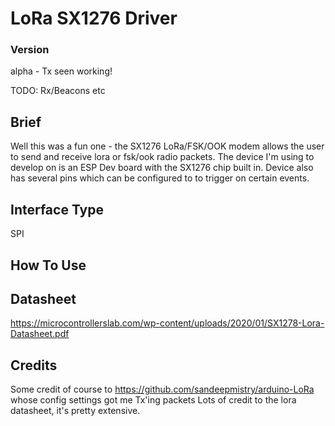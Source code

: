 # LoRa SX1276 Driver


### Version

alpha - Tx seen working! 

TODO: Rx/Beacons etc

## Brief

Well this was a fun one - the SX1276 LoRa/FSK/OOK modem allows the user to send and receive lora or fsk/ook radio packets. The device I'm using to develop on is an ESP Dev board with the SX1276 chip built in. Device also has several pins which can be configured to to trigger on certain events.

## Interface Type

SPI

## How To Use


## Datasheet

https://microcontrollerslab.com/wp-content/uploads/2020/01/SX1278-Lora-Datasheet.pdf

## Credits

Some credit of course to https://github.com/sandeepmistry/arduino-LoRa whose config settings got me Tx'ing packets
Lots of credit to the lora datasheet, it's pretty extensive.
